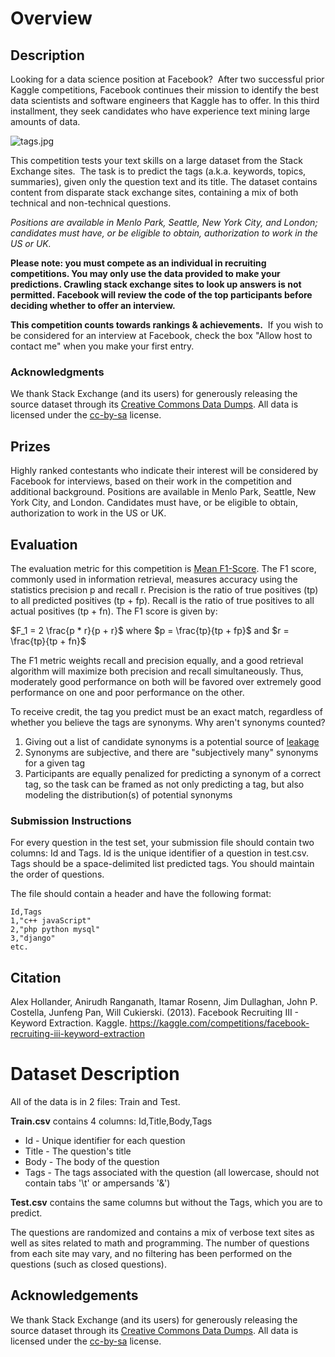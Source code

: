 # Overview

## Description

Looking for a data science position at Facebook?  After two successful prior Kaggle competitions, Facebook continues their mission to identify the best data scientists and software engineers that Kaggle has to offer. In this third installment, they seek candidates who have experience text mining large amounts of data.

![tags.jpg](https://storage.googleapis.com/kaggle-media/competitions/kaggle/3539/media/tags.jpg)

This competition tests your text skills on a large dataset from the Stack Exchange sites.  The task is to predict the tags (a.k.a. keywords, topics, summaries), given only the question text and its title. The dataset contains content from disparate stack exchange sites, containing a mix of both technical and non-technical questions.

*Positions are available in Menlo Park, Seattle, New York City, and London; candidates must have, or be eligible to obtain, authorization to work in the US or UK.*

**Please note: you must compete as an individual in recruiting competitions. You may only use the data provided to make your predictions. Crawling stack exchange sites to look up answers is not permitted. Facebook will review the code of the top participants before deciding whether to offer an interview.**

**This competition counts towards rankings & achievements.**  If you wish to be considered for an interview at Facebook, check the box "Allow host to contact me" when you make your first entry.

### Acknowledgments

We thank Stack Exchange (and its users) for generously releasing the source dataset through its [Creative Commons Data Dumps](http://blog.stackoverflow.com/category/cc-wiki-dump). All data is licensed under the [cc-by-sa](http://creativecommons.org/licenses/by-sa/2.5/) license.

## Prizes

Highly ranked contestants who indicate their interest will be considered by Facebook for interviews, based on their work in the competition and additional background. Positions are available in Menlo Park, Seattle, New York City, and London. Candidates must have, or be eligible to obtain, authorization to work in the US or UK.

## Evaluation

The evaluation metric for this competition is [Mean F1-Score](https://www.kaggle.com/wiki/MeanFScore). The F1 score, commonly used in information retrieval, measures accuracy using the statistics precision p and recall r. Precision is the ratio of true positives (tp) to all predicted positives (tp + fp). Recall is the ratio of true positives to all actual positives (tp + fn). The F1 score is given by:

$F_1 = 2 \frac{p * r}{p + r}$ where $p = \frac{tp}{tp + fp}$ and $r = \frac{tp}{tp + fn}$

The F1 metric weights recall and precision equally, and a good retrieval algorithm will maximize both precision and recall simultaneously. Thus, moderately good performance on both will be favored over extremely good performance on one and poor performance on the other.

To receive credit, the tag you predict must be an exact match, regardless of whether you believe the tags are synonyms. Why aren't synonyms counted?

1. Giving out a list of candidate synonyms is a potential source of [leakage](https://www.kaggle.com/wiki/Leakage)
2. Synonyms are subjective, and there are "subjectively many" synonyms for a given tag
3. Participants are equally penalized for predicting a synonym of a correct tag, so the task can be framed as not only predicting a tag, but also modeling the distribution(s) of potential synonyms

### Submission Instructions

For every question in the test set, your submission file should contain two columns: Id and Tags. Id is the unique identifier of a question in test.csv. Tags should be a space-delimited list predicted tags. You should maintain the order of questions.

The file should contain a header and have the following format:

```
Id,Tags
1,"c++ javaScript"
2,"php python mysql"
3,"django"
etc.
```

## Citation

Alex Hollander, Anirudh Ranganath, Itamar Rosenn, Jim Dullaghan, John P. Costella, Junfeng Pan, Will Cukierski. (2013). Facebook Recruiting III - Keyword Extraction. Kaggle. https://kaggle.com/competitions/facebook-recruiting-iii-keyword-extraction

# Dataset Description

All of the data is in 2 files: Train and Test.

**Train.csv** contains 4 columns: Id,Title,Body,Tags

- Id - Unique identifier for each question
- Title - The question's title
- Body - The body of the question
- Tags - The tags associated with the question (all lowercase, should not contain tabs '\t' or ampersands '&')

**Test.csv** contains the same columns but without the Tags, which you are to predict.

The questions are randomized and contains a mix of verbose text sites as well as sites related to math and programming. The number of questions from each site may vary, and no filtering has been performed on the questions (such as closed questions).

## Acknowledgements

We thank Stack Exchange (and its users) for generously releasing the source dataset through its [Creative Commons Data Dumps](http://blog.stackoverflow.com/category/cc-wiki-dump). All data is licensed under the [cc-by-sa](http://creativecommons.org/licenses/by-sa/2.5/) license.